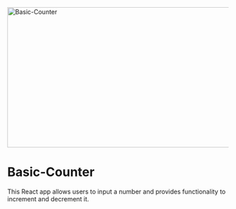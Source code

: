 <img src="https://socialify.git.ci/dlozilab/Basic-Counter/image?language=1&owner=1&name=1&stargazers=1&theme=Light" alt="Basic-Counter" width="640" height="320" />

# Basic-Counter
This React app allows users to input a number and provides functionality to increment and decrement it.
